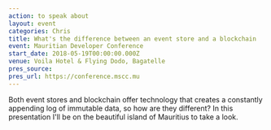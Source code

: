 ```yaml
---
action: to speak about
layout: event
categories: Chris
title: What's the difference between an event store and a blockchain
event: Mauritian Developer Conference
start_date: 2018-05-19T00:00:00.000Z
venue: Voila Hotel & Flying Dodo, Bagatelle
pres_source:
pres_url: https://conference.mscc.mu
---
```


Both event stores and blockchain offer technology that creates a constantly appending log of immutable data, so how are they different? In this presentation I'll be on the beautiful island of Mauritius to take a look.
